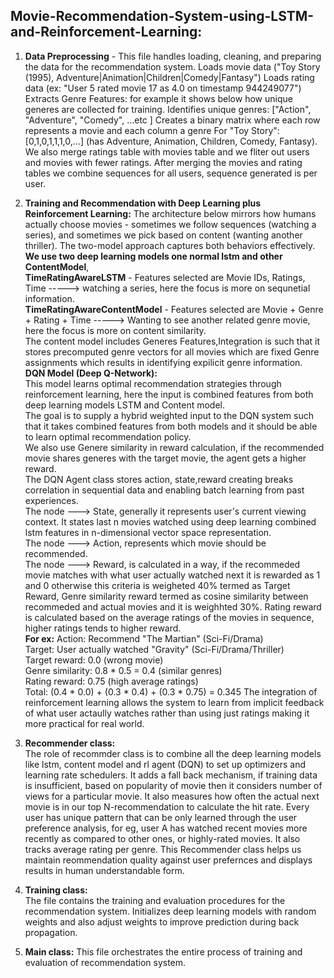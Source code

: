 ## Movie-Recommendation-System-using-LSTM-and-Reinforcement-Learning:

1. **Data Preprocessing** - 
This file handles loading, cleaning, and preparing the data for the recommendation system.
Loads movie data ("Toy Story (1995), Adventure|Animation|Children|Comedy|Fantasy")
Loads rating data (ex: "User 5 rated movie 17 as 4.0 on timestamp 944249077")
Extracts Genre Features: for example it shows below how unique generes are collected for training.
Identifies unique genres: ["Action", "Adventure", "Comedy", ...etc ]
Creates a binary matrix where each row represents a movie and each column a genre
For "Toy Story": [0,1,0,1,1,1,0,...] (has Adventure, Animation, Children, Comedy, Fantasy). 
We also merge ratings table with movies table and we fliter out users and movies with fewer ratings.
After merging the movies and rating tables we combine sequences for all users, sequence generated is per user.    


3. **Training and Recommendation with Deep Learning plus Reinforcement Learning:**
The architecture below mirrors how humans actually choose movies - sometimes we follow sequences (watching a series), and sometimes we pick based on content (wanting another thriller). The two-model approach captures both behaviors 
effectively.
**We use two deep learning models one normal lstm and other ContentModel**,  
**TimeRatingAwareLSTM** - Features selected are Movie IDs, Ratings, Time	-----> watching a series, here the focus is more on sequnetial information.  
**TimeRatingAwareContentModel** - Features selected are Movie + Genre + Rating + Time -----> Wanting to see another related genre movie, here the focus is more on content similarity.  
The content model includes Generes Features,Integration is such that it stores precomputed genre vectors for all movies which are fixed Genre assignments which results in identifying expilicit genre information.  
**DQN Model (Deep Q-Network):**  
This model learns optimal recommendation strategies through reinforcement learning, here the input is combined features from both deep learning models LSTM and Content model.  
The goal is to supply a hybrid weighted input to the DQN system such that it takes combined features from both models and it should be able to learn optimal recommendation policy.  
We also use Genere similarity in reward calculation, if the recommended movie shares generes with the target movie, the agent gets a higher reward.   
The DQN Agent class stores action, state,reward creating breaks correlation in sequential data and enabling batch learning from past experiences.  
The node ---> State, generally it represents user's current viewing context. It states last n movies watched using deep learning combined lstm features in n-dimensional vector space representation.  
The node ---> Action, represents which movie should be recommended.  
The node ---> Reward, is calculated in a way, if the recommeded movie matches with what user actually watched next it is rewarded as 1 and 0 otherwise this criteria is weigheted 40% termed as Target Reward, Genre similarity reward termed as cosine similarity between recommeded and actual movies and it is weighhted 30%. Rating reward is calculated based on the average ratings of the movies in sequence, higher ratings tends to higher reward.  
**For ex:**
Action: Recommend "The Martian" (Sci-Fi/Drama)  
Target: User actually watched "Gravity" (Sci-Fi/Drama/Thriller)  
Target reward: 0.0 (wrong movie)  
Genre similarity: 0.8 * 0.5 = 0.4 (similar genres)  
Rating reward: 0.75 (high average ratings)  
Total: (0.4 * 0.0) + (0.3 * 0.4) + (0.3 * 0.75) = 0.345
The integration of reinforcement learning allows the system to learn from implicit feedback of what user actaully watches rather than using just ratings making it more practical for real world.

3. **Recommender class:**   
The role of recommder class is to combine all the deep learning models like lstm, content model and rl agent (DQN) to set up optimizers and learning rate schedulers. It adds a fall back mechanism, if training data is insufficient, based on popularity of movie then it considers number of views for a particular movie. It also measures how often the actual next movie is in our top N-recommendation to calculate the hit rate. Every user has unique pattern that can be only learned through the user preference analysis, for eg, user A has watched recent movies more recently as compared to other ones, or highly-rated movies. It also tracks average rating per genre. This Recommender class helps us maintain reommendation quality against user prefernces and displays results in human understandable form.  

4. **Training class:**  
The file contains the training and evaluation procedures for the recommendation system. Initializes deep learning models with random weights and also adjust weights to improve prediction during back propagation.

5. **Main class:** 
This file orchestrates the entire process of training and evaluation of recommendation system.






 



